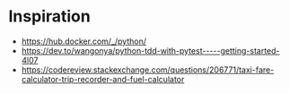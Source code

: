 # Inspiration

- https://hub.docker.com/_/python/
- https://dev.to/wangonya/python-tdd-with-pytest-----getting-started-4l07
- https://codereview.stackexchange.com/questions/206771/taxi-fare-calculator-trip-recorder-and-fuel-calculator

